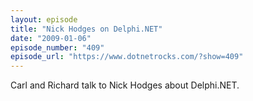 ```yaml
---
layout: episode
title: "Nick Hodges on Delphi.NET"
date: "2009-01-06"
episode_number: "409"
episode_url: "https://www.dotnetrocks.com/?show=409"
---
```


Carl and Richard talk to Nick Hodges about Delphi.NET.

